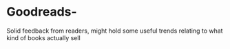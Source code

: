 # Goodreads-
Solid feedback from readers, might hold some useful trends relating to what kind of books actually sell 
